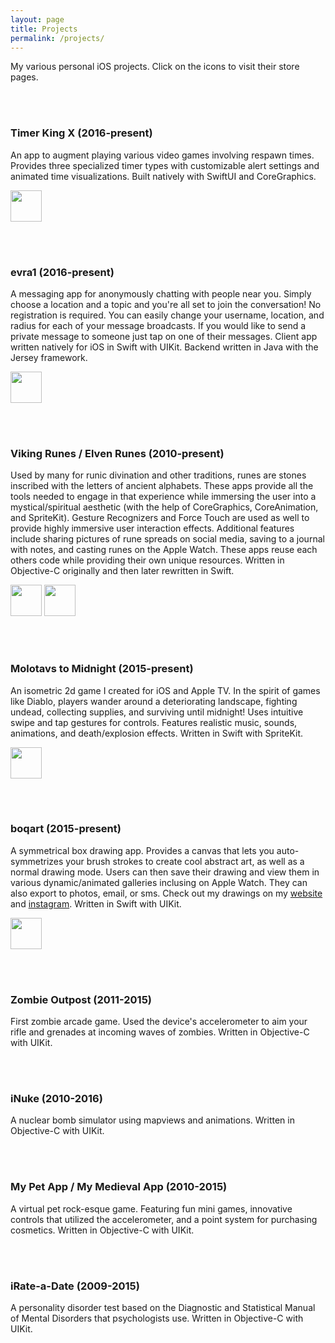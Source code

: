```yaml
---
layout: page
title: Projects
permalink: /projects/
---
```

My various personal iOS projects. Click on the icons to visit their store pages.

<br><br>
### Timer King X (2016-present)
An app to augment playing various video games involving respawn times. Provides three specialized timer types with customizable alert settings and animated time visualizations. Built natively with SwiftUI and CoreGraphics.

<a href="https://apps.apple.com/us/app/timerkingx" target="itunes_store" style="display:inline-block;overflow:hidden;width:50px;height:50px;"><img
src="https://i.ibb.co/5xMSBNs/timerkingx7.png" style="height:100%;width:100%"></a>


<br><br>
### evra1 (2016-present)
A messaging app for anonymously chatting with people near you. Simply choose a location and a topic and you're all set to join the conversation! No registration is required. You can easily change your username, location, and radius for each of your message broadcasts. If you would like to send a private message to someone just tap on one of their messages. Client app written natively for iOS in Swift with UIKit. Backend written in Java with the Jersey framework.

<a href="https://apps.apple.com/us/app/evra1/id585910994" target="itunes_store" style="display:inline-block;overflow:hidden;width:50px;height:50px;"><img
src="https://is3-ssl.mzstatic.com/image/thumb/Purple18/v4/a8/9a/b2/a89ab2cb-bc21-1f97-69d8-677eba726e1e/pr_source.png/292x0w.png" style="height:100%;width:100%"></a>


<br><br>
### Viking Runes / Elven Runes (2010-present)
Used by many for runic divination and other traditions, runes are stones inscribed with the letters of ancient alphabets. These apps provide all the tools needed to engage in that experience while immersing the user into a mystical/spiritual aesthetic (with the help of CoreGraphics, CoreAnimation, and SpriteKit). Gesture Recognizers and Force Touch are used as well to provide highly immersive user interaction effects. Additional features include sharing pictures of rune spreads on social media, saving to a journal with notes, and casting runes on the Apple Watch. These apps reuse each others code while providing their own unique resources. Written in Objective-C originally and then later rewritten in Swift.

<a href="https://itunes.apple.com/us/app/viking-runes/id346993180?mt=8" target="itunes_store" style="display:inline-block;overflow:hidden;width:50px;height:50px;"><img
src="https://is3-ssl.mzstatic.com/image/thumb/Purple4/v4/ed/98/19/ed981975-dd19-5f79-2ff2-4f15e4d9243a/pr_source.png/292x0w.png" style="height:100%;width:100%"></a>
<a href="https://itunes.apple.com/us/app/elven-runes/id376531299?mt=8" target="itunes_store" style="display:inline-block;overflow:hidden;width:50px;height:50px;"><img
src="https://is4-ssl.mzstatic.com/image/thumb/Purple30/v4/63/1e/1c/631e1cfc-42f7-a59e-4ea5-2d177fd0f15a/pr_source.png/292x0w.png" style="height:100%;width:100%"></a>


<br><br>
### Molotavs to Midnight (2015-present)
An isometric 2d game I created for iOS and Apple TV. In the spirit of games like Diablo, players wander around a deteriorating landscape, fighting undead, collecting supplies, and surviving until midnight! Uses intuitive swipe and tap gestures for controls. Features realistic music, sounds, animations, and death/explosion effects. Written in Swift with SpriteKit.

<a href="https://itunes.apple.com/us/app/molotavs-to-midnight/id1065326654?mt=8" target="itunes_store" style="display:inline-block;overflow:hidden;width:50px;height:50px;"><img src="https://is1-ssl.mzstatic.com/image/thumb/Purple114/v4/47/aa/2b/47aa2b16-4af9-951b-d966-65acf367a7b6/AppIcon-1x_U007emarketing-0-6-0-0-85-220.png/292x0w.png" style="height:100%;width:100%"></a>


<br><br>
### boqart (2015-present)
A symmetrical box drawing app. Provides a canvas that lets you auto-symmetrizes your brush strokes to create cool abstract art, as well as a normal drawing mode. Users can then save their drawing and view them in various dynamic/animated galleries inclusing on Apple Watch. They can also export to photos, email, or sms. Check out my drawings on my <a href="http://www.boqart.com">website</a> and <a href="https://www.instagram.com/theo.apps/">instagram</a>. Written in Swift with UIKit.


<a href="https://itunes.apple.com/us/app/boq/id989616863?mt=8" target="itunes_store" style="display:inline-block;overflow:hidden;width:50px;height:50px;"><img src="https://i.ibb.co/cCXYYt5/Optional-boqart.png" style="height:100%;width:100%"></a>

<br><br>
### Zombie Outpost (2011-2015)
First zombie arcade game. Used the device's accelerometer to aim your rifle and grenades at incoming waves of zombies. Written in Objective-C with UIKit.


<br><br>
### iNuke (2010-2016)
A nuclear bomb simulator using mapviews and animations. Written in Objective-C with UIKit.


<br><br>
### My Pet App / My Medieval App (2010-2015)
A virtual pet rock-esque game. Featuring fun mini games, innovative controls that utilized the accelerometer, and a point system for purchasing cosmetics. Written in Objective-C with UIKit.


<br><br>
### iRate-a-Date (2009-2015)
A personality disorder test based on the Diagnostic and Statistical Manual of Mental Disorders that psychologists use. Written in Objective-C with UIKit.

